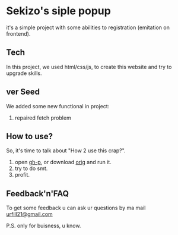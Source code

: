 # Sekizo's siple popup
it's a simple project with some abilities to registration (emitation on frontend).

## Tech
In this project, we used html/css/js, to create this website and try to upgrade skills.

## ver Seed
We added some new functional in project:
1. repaired fetch problem

## How to use?
So, it's time to talk about "How 2 use this crap?".
1. open [gh-p](https://se-ki-zo.github.io/simplePopup/), or download [orig](https://github.com/Se-ki-zo/simplePopup/tree/main) and run it.
2. try to do smt.
3. profit.

## Feedback'n'FAQ
To get some feedback u can ask ur questions by ma mail urfill21@gmail.com

P.S. only for buisness, u know.